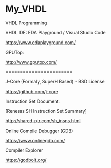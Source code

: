 # My_VHDL
VHDL Programming


VHDL IDE: EDA Playground / Visual Studio Code

https://www.edaplayground.com/

GPUTop:

http://www.gputop.com/

=======================

J-Core (Formaly, SuperH Based) - BSD License 

https://github.com/j-core

Instruction Set Document:

[Renesas SH Instruction Set Summary]

http://shared-ptr.com/sh_insns.html

Online Compile Debugger (GDB)

https://www.onlinegdb.com/

Compiler Explorer

https://godbolt.org/
